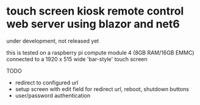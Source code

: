 # touch screen kiosk remote control web server using blazor and net6

under development, not released yet

this is tested on a raspberry pi compute module 4 (8GB RAM/16GB EMMC) connected to a 1920 x 515 wide 'bar-style' touch screen


TODO

- redirect to configured url
- setup screen with edit field for redirect url, reboot, shutdown buttons
- user/password authentication
